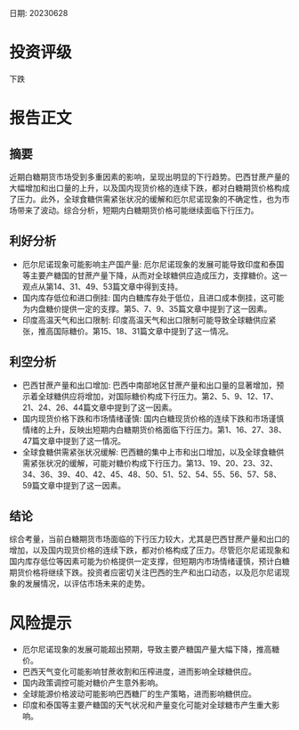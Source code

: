 
日期: 20230628

# 投资评级

下跌

# 报告正文

## 摘要

近期白糖期货市场受到多重因素的影响，呈现出明显的下行趋势。巴西甘蔗产量的大幅增加和出口量的上升，以及国内现货价格的连续下跌，都对白糖期货价格构成了压力。此外，全球食糖供需紧张状况的缓解和厄尔尼诺现象的不确定性，也为市场带来了波动。综合分析，短期内白糖期货价格可能继续面临下行压力。

## 利好分析

* 厄尔尼诺现象可能影响主产国产量: 厄尔尼诺现象的发展可能导致印度和泰国等主要产糖国的甘蔗产量下降，从而对全球糖供应造成压力，支撑糖价。这一观点从第14、31、49、53篇文章中得到支持。
* 国内库存低位和进口倒挂: 国内白糖库存处于低位，且进口成本倒挂，这可能为内盘糖价提供一定的支撑。第5、7、9、35篇文章中提到了这一因素。
* 印度高温天气和出口限制: 印度高温天气和出口限制可能导致全球糖供应紧张，推高国际糖价。第15、18、31篇文章中提到了这一情况。

## 利空分析

* 巴西甘蔗产量和出口增加: 巴西中南部地区甘蔗产量和出口量的显著增加，预示着全球糖供应将增加，对国际糖价构成下行压力。第2、5、9、12、17、21、24、26、44篇文章中提到了这一因素。
* 国内现货价格下跌和市场情绪谨慎: 国内白糖现货价格的连续下跌和市场谨慎情绪的上升，反映出短期内白糖期货价格面临下行压力。第1、16、27、38、47篇文章中提到了这一情况。
* 全球食糖供需紧张状况缓解: 巴西糖的集中上市和出口增加，以及全球食糖供需紧张状况的缓解，可能对糖价构成下行压力。第13、19、20、23、32、34、36、39、40、42、45、48、50、51、52、54、55、56、57、58、59篇文章中提到了这一因素。

## 结论

综合考量，当前白糖期货市场面临的下行压力较大，尤其是巴西甘蔗产量和出口的增加，以及国内现货价格的连续下跌，都对价格构成了压力。尽管厄尔尼诺现象和国内库存低位等因素可能为价格提供一定支撑，但短期内市场情绪谨慎，预计白糖期货价格将继续下跌。投资者应密切关注巴西的生产和出口动态，以及厄尔尼诺现象的发展情况，以评估市场未来的走势。

# 风险提示

* 厄尔尼诺现象的发展可能超出预期，导致主要产糖国产量大幅下降，推高糖价。
* 巴西天气变化可能影响甘蔗收割和压榨进度，进而影响全球糖供应。
* 国内政策调控可能对糖价产生意外影响。
* 全球能源价格波动可能影响巴西糖厂的生产策略，进而影响糖供应。
* 印度和泰国等主要产糖国的天气状况和产量变化可能对全球糖市产生重大影响。
